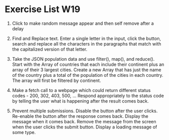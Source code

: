 # Exercise List W19

1. Click to make random message appear and then self remove after a delay

2. Find and Replace text. Enter a single letter in the input, click the button, search and replace all the characters in the paragraphs that match with the capitalized version of that letter.

3. Take the JSON population data and use filter(), map(), and reduce(). Start with the Array of countries that each include their continent plus an array of their 3 largest cities. Create a new Array that has just the name of the country plus a total of the population of the cities in each country. The array will first be filtered by continent.

4. Make a fetch call to a webpage which could return different status codes - 200, 302, 403, 500, ... Respond appropriately to the status code by telling the user what is happening after the result comes back.

5. Prevent multiple submissions. Disable the button after the user clicks. Re-enable the button after the response comes back. Display the message when it comes back. Remove the message from the screen when the user clicks the submit button. Display a loading message of some type.

